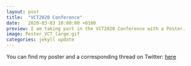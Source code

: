 ```yaml
---
layout: post
title:  "VCT2020 Conference"
date:   2020-03-03 10:00:00 +0100
preview: I am taking part in the VCT2020 Conference with a Poster.
image: Poster_VCT_large.gif 
categories: jekyll update
---
```

You can find my poster and a corresponding thread on Twitter: [here](https://twitter.com/MolecularXtal/status/1285364987897303042)
















